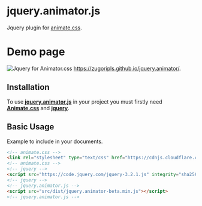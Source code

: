 # jquery.animator.js
Jquery plugin for <a href="http://daneden.github.io/animate.css">animate.css</a>.<!--  by <a href="https://github.com/daneden" >Daniel Eden</a> -->

# Demo page
![Jquery for Animator.css](http://i.imgur.com/0AFMVVo.png)
<a href="https://zugoripls.github.io/jquery.animator/" title="demo page">https://zugoripls.github.io/jquery.animator/</a>.

## Installation
To use [**jquery.animator.js**](https://zugoripls.github.io/jquery.animator/") in your project you must firstly need [**Animate.css**](http://daneden.github.io/animate.css) and [**jquery**](https://jquery.com/).

## Basic Usage
Example to include in your documents.
```html
<!-- animate.css -->
<link rel="stylesheet" type="text/css" href="https://cdnjs.cloudflare.com/ajax/libs/animate.css/3.5.2/animate.min.css"> 
<!-- animate.css -->
<!-- jquery -->
<script src="https://code.jquery.com/jquery-3.2.1.js" integrity="sha256-DZAnKJ/6XZ9si04Hgrsxu/8s717jcIzLy3oi35EouyE=" crossorigin="anonymous"></script>
<!-- jquery -->
<!-- jquery.animator.js -->
<script src="src/dist/jquery.animator-beta.min.js"></script>
<!-- jquery.animator.js -->
```
